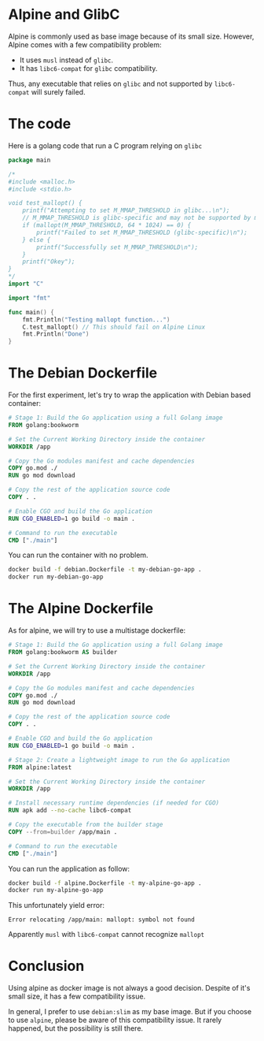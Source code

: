 # Alpine and GlibC

Alpine is commonly used as base image because of its small size. However, Alpine comes with a few compatibility problem:

- It uses `musl` instead of `glibc`.
- It has `libc6-compat` for `glibc` compatibility.

Thus, any executable that relies on `glibc` and not supported by `libc6-compat` will surely failed.

# The code

Here is a golang code that run a C program relying on `glibc`

```go
package main

/*
#include <malloc.h>
#include <stdio.h>

void test_mallopt() {
	printf("Attempting to set M_MMAP_THRESHOLD in glibc...\n");
    // M_MMAP_THRESHOLD is glibc-specific and may not be supported by musl
    if (mallopt(M_MMAP_THRESHOLD, 64 * 1024) == 0) {
        printf("Failed to set M_MMAP_THRESHOLD (glibc-specific)\n");
    } else {
        printf("Successfully set M_MMAP_THRESHOLD\n");
    }
	printf("Okey");
}
*/
import "C"

import "fmt"

func main() {
	fmt.Println("Testing mallopt function...")
	C.test_mallopt() // This should fail on Alpine Linux
	fmt.Println("Done")
}

```

# The Debian Dockerfile

For the first experiment, let's try to wrap the application with Debian based container:

```dockerfile
# Stage 1: Build the Go application using a full Golang image
FROM golang:bookworm

# Set the Current Working Directory inside the container
WORKDIR /app

# Copy the Go modules manifest and cache dependencies
COPY go.mod ./
RUN go mod download

# Copy the rest of the application source code
COPY . .

# Enable CGO and build the Go application
RUN CGO_ENABLED=1 go build -o main .

# Command to run the executable
CMD ["./main"]
```

You can run the container with no problem.

```bash
docker build -f debian.Dockerfile -t my-debian-go-app .
docker run my-debian-go-app
```

# The Alpine Dockerfile

As for alpine, we will try to use a multistage dockerfile:

```dockerfile
# Stage 1: Build the Go application using a full Golang image
FROM golang:bookworm AS builder

# Set the Current Working Directory inside the container
WORKDIR /app

# Copy the Go modules manifest and cache dependencies
COPY go.mod ./
RUN go mod download

# Copy the rest of the application source code
COPY . .

# Enable CGO and build the Go application
RUN CGO_ENABLED=1 go build -o main .

# Stage 2: Create a lightweight image to run the Go application
FROM alpine:latest

# Set the Current Working Directory inside the container
WORKDIR /app

# Install necessary runtime dependencies (if needed for CGO)
RUN apk add --no-cache libc6-compat

# Copy the executable from the builder stage
COPY --from=builder /app/main .

# Command to run the executable
CMD ["./main"]
```

You can run the application as follow:

```bash
docker build -f alpine.Dockerfile -t my-alpine-go-app .
docker run my-alpine-go-app
```

This unfortunately yield error:

```
Error relocating /app/main: mallopt: symbol not found
```

Apparently `musl` with `libc6-compat` cannot recognize `mallopt`

# Conclusion

Using alpine as docker image is not always a good decision. Despite of it's small size, it has a few compatibility issue.

In general, I prefer to use `debian:slim` as my base image. But if you choose to use `alpine`, please be aware of this compatibility issue. It rarely happened, but the possibility is still there.